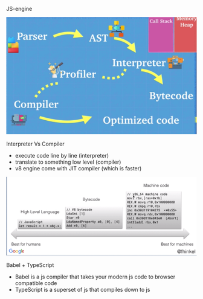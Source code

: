 JS-engine

![alt text][001]

[001]: https://github.com/weikee94/weinotes/blob/master/advanced-js-concept/images/001-js-engine.jpg

Interpreter Vs Compiler
- execute code line by line (interpreter)
- translate to something low level (compiler)
- v8 engine come with JIT compiler (which is faster)

![alt text][002]

[002]: https://github.com/weikee94/weinotes/blob/master/advanced-js-concept/images/002-js-interpreter-compiler.jpg

Babel + TypeScript
- Babel is a js compiler that takes your modern js code to browser compatible code
- TypeScript is a superset of js that compiles down to js